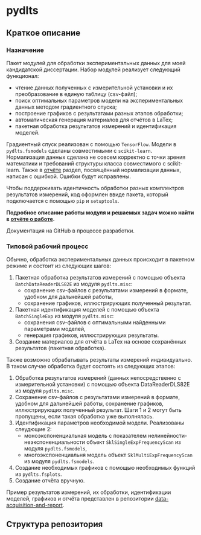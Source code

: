 # pydlts
## Краткое описание
### Назначение
Пакет модулей для обработки экспериментальных данных для моей кандидатской диссертации. Набор модулей реализует следующий функционал:
- чтение данных полученных с измерительной установки и их преобразование в единую таблицу (csv-файл);
- поиск оптимальных параметров модели на экспериментальных данных методом градиентного спуска;
- построение графиков с результатами разных этапов обработки;
- автоматическая генерация материалов для отчётов в LaTex;
- пакетная обработка результатов измерений и идентификация моделей.

Градиентный спуск реализован с помощью `TensorFlow`. 
Модели в `pydlts.fsmodels` сделаны совместимыми с `scikit-learn`.  
Нормализация данных сделана не совсем корректно с точки зрения математики
и требований структуры класса совместимого с scikit-learn.
Также в [отчёте](https://github.com/AlekseiBogachev/pydlts/blob/main/docs/report/models_main.pdf) раздел, посвящённый нормализации данных, написан с ошибкой.
Ошибки будут исправлены.

Чтобы поддерживать идентичность обработки разных комплектров результатов измерений, код оформлен ввиде пакета, который подключается с помощью `pip` и `setuptools`.

**Подробное описание работы модуля и решаемых задач можно найти в [отчёте о работе](https://github.com/AlekseiBogachev/pydlts/blob/main/docs/report/models_main.pdf).**

Документация на GitHub в процессе разработки.

### Типовой рабочий процесс
Обычно, обработка экспериментальных данных происходит в пакетном режиме и состоит из следующих шагов:
1. Пакетная обработка результатов измерений с помощью объекта `BatchDataReaderDLS82E` из модуля `pydlts.misc`:
    - сохранение csv-файлов с результатами измерений в формате, удобном для дальнейшей работы,
    - сохранение графиков, иллюстрирующих полученный результат.
1. Пакетная идентификация моделей с помощью объекта `BatchSingleExp` из модуля `pydlts.misc`:
    - сохранения csv-файлов с оптимальными найденными параметрами моделей,
    - генерация графиков, иллюстрирующих результаты.
1. Создание материалов для отчёта в LaTex на основе сохранённых результатов (пакетная обработка).

Также возможно обрабатывать результаты измерений индивидуально. В таком случае обработка будет состоять из следующих этапов:
1. Обработка результатов измерений (данных непосредственно с измерительной установки) с помощью объекта DataReaderDLS82E из модуля `pydlts.misc`.
1. Сохранение csv-файлов с результатами измерений в формате, удобном для дальнейшей работы, сохранение графиков, иллюстрирующих полученный результат.
Шаги 1 и 2 могут быть пропущены, если такая обработка уже выполнялась.
1. Идентификация параметров необходимой модели. Реализованы слеудющие 2:
    - моноэкспоненциальная модель с показателем нелинейности-неэкспоненциальности объект `SklSingleExpFrequencyScan` из модуля `pydlts.fsmodels`,
    - многоэкспоненциальня модель объект `SklMultiExpFrequencyScan` из модуля `pydlts.fsmodels`.
1. Создание необходимых графиков с помощью необходимых функций из `pydlts.fsplots`.
1. Создание отчёта вручную.

Пример результатов измерений, их обработки, идентификации моделей, графиков и отчёта представлен в репозитории [data-acquisition-and-report](https://github.com/AlekseiBogachev/data-acquisition-and-report).

## Структура репозитория
